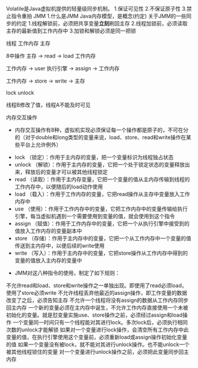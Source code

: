 Volatile是Java虚拟机提供的轻量级同步机制。
1.保证可见性
2.不保证原子性
3.禁止指令重拍
JMM
1.什么是JMM
    Java内存模型，是概念(约定)
关于JMM的一些同步的约定
1.线程解锁前，必须把共享变量**立刻**刷回主存
2.线程加锁前，必须读取主存的最新值到工作内存中
3.加锁和解锁必须是同一把锁

线程 工作内存 主存

8中操作
主存 -> read -> load 工作内存

工作内存 -> user 执行引擎 -> assign -> 工作内存

工作内存 -> store -> write -> 主存

lock unlock

线程B修改了值，线程A不能及时可见

内存交互操作
- 内存交互操作有8种，虚拟机实现必须保证每一个操作都是原子的，不可在分的（对于double和long类型的变量来说，load、store、read和write操作在某些平台上允许例外）

* lock     （锁定）：作用于主内存的变量，把一个变量标识为线程独占状态
* unlock （解锁）：作用于主内存的变量，它把一个处于锁定状态的变量释放出来，释放后的变量才可以被其他线程锁定
* read    （读取）：作用于主内存变量，它把一个变量的值从主内存传输到线程的工作内存中，以便随后的load动作使用
* load     （载入）：作用于工作内存的变量，它把read操作从主存中变量放入工作内存中
* use      （使用）：作用于工作内存中的变量，它把工作内存中的变量传输给执行引擎，每当虚拟机遇到一个需要使用到变量的值，就会使用到这个指令
* assign  （赋值）：作用于工作内存中的变量，它把一个从执行引擎中接受到的值放入工作内存的变量副本中
* store    （存储）：作用于主内存中的变量，它把一个从工作内存中一个变量的值传送到主内存中，以便后续的write使用
* write （写入）：作用于主内存中的变量，它把store操作从工作内存中得到的变量的值放入主内存的变量中
- JMM对这八种指令的使用，制定了如下规则：

不允许read和load、store和write操作之一单独出现。即使用了read必须load，使用了store必须write
不允许线程丢弃他最近的assign操作，即工作变量的数据改变了之后，必须告知主存
不允许一个线程将没有assign的数据从工作内存同步回主内存
一个新的变量必须在主内存中诞生，不允许工作内存直接使用一个未被初始化的变量。就是怼变量实施use、store操作之前，必须经过assign和load操作
一个变量同一时间只有一个线程能对其进行lock。多次lock后，必须执行相同次数的unlock才能解锁
如果对一个变量进行lock操作，会清空所有工作内存中此变量的值，在执行引擎使用这个变量前，必须重新load或assign操作初始化变量的值
如果一个变量没有被lock，就不能对其进行unlock操作。也不能unlock一个被其他线程锁住的变量
对一个变量进行unlock操作之前，必须把此变量同步回主内存
